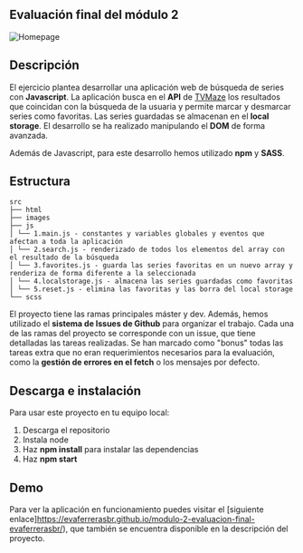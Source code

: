## Evaluación final del módulo 2

![Homepage]()

## Descripción

El ejercicio plantea desarrollar una aplicación web de búsqueda de series con **Javascript**. La aplicación busca en el **API** de [TVMaze](https://www.tvmaze.com/api#show-search) los resultados que coincidan con la búsqueda de la usuaria y permite marcar y desmarcar series como favoritas. Las series guardadas se almacenan en el **local storage**. El desarrollo se ha realizado manipulando el **DOM** de forma avanzada.

Además de Javascript, para este desarrollo hemos utilizado **npm** y **SASS**.

## Estructura

```
src
├── html
├── images
├── js
│ └── 1.main.js - constantes y variables globales y eventos que afectan a toda la aplicación
│ └── 2.search.js - renderizado de todos los elementos del array con el resultado de la búsqueda
│ └── 3.favorites.js - guarda las series favoritas en un nuevo array y renderiza de forma diferente a la seleccionada
│ └── 4.localstorage.js - almacena las series guardadas como favoritas
│ └── 5.reset.js - elimina las favoritas y las borra del local storage
└── scss

```

El proyecto tiene las ramas principales máster y dev. Además, hemos utilizado el **sistema de Issues de Github** para organizar el trabajo. Cada una de las ramas del proyecto se corresponde con un issue, que tiene detalladas las tareas realizadas. Se han marcado como "bonus" todas las tareas extra que no eran requerimientos necesarios para la evaluación, como la **gestión de errores en el fetch** o los mensajes por defecto.

## Descarga e instalación

Para usar este proyecto en tu equipo local:

1. Descarga el repositorio
2. Instala node
3. Haz **npm install** para instalar las dependencias
4. Haz **npm start**

## Demo

Para ver la aplicación en funcionamiento puedes visitar el [siguiente enlace]https://evaferrerasbr.github.io/modulo-2-evaluacion-final-evaferrerasbr/), que también se encuentra disponible en la descripción del proyecto.
